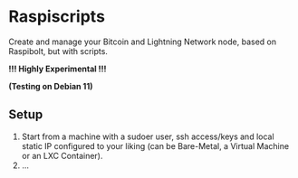 # Raspiscripts

Create and manage your Bitcoin and Lightning Network node, based on Raspibolt, but with scripts.

**!!! Highly Experimental !!!**

**(Testing on Debian 11)**

## Setup

1. Start from a machine with a sudoer user, ssh access/keys and local static IP configured to your liking (can be Bare-Metal, a Virtual Machine or an LXC Container).
2. ...